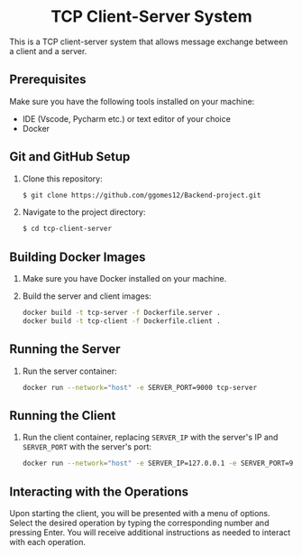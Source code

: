 <h1 style="text-align: center;">
  TCP Client-Server System
</h1>

This is a TCP client-server system that allows message exchange between a client and a server.


## Prerequisites

Make sure you have the following tools installed on your machine:

- IDE (Vscode, Pycharm etc.) or text editor of your choice
- Docker

## Git and GitHub Setup

1. Clone this repository:
    ```bash
   $ git clone https://github.com/ggomes12/Backend-project.git
    ```

2. Navigate to the project directory:
    ```bash
    $ cd tcp-client-server
    ```

## Building Docker Images

1. Make sure you have Docker installed on your machine.

2. Build the server and client images:
    ```bash
    docker build -t tcp-server -f Dockerfile.server .
    docker build -t tcp-client -f Dockerfile.client .
    ```

## Running the Server

1. Run the server container:
    ```bash
    docker run --network="host" -e SERVER_PORT=9000 tcp-server
    ```

## Running the Client

1. Run the client container, replacing `SERVER_IP` with the server's IP and `SERVER_PORT` with the server's port:
    ```bash
    docker run --network="host" -e SERVER_IP=127.0.0.1 -e SERVER_PORT=9000 -it tcp-client
    ```

## Interacting with the Operations

Upon starting the client, you will be presented with a menu of options. Select the desired operation by typing the corresponding number and pressing Enter. You will receive additional instructions as needed to interact with each operation.
